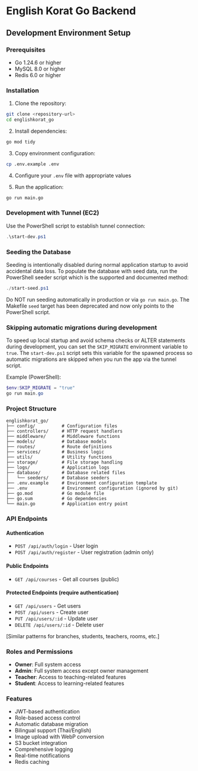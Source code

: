 # English Korat Go Backend

## Development Environment Setup

### Prerequisites
- Go 1.24.6 or higher
- MySQL 8.0 or higher
- Redis 6.0 or higher

### Installation

1. Clone the repository:
```bash
git clone <repository-url>
cd englishkorat_go
```

2. Install dependencies:
```bash
go mod tidy
```

3. Copy environment configuration:
```bash
cp .env.example .env
```

4. Configure your `.env` file with appropriate values

5. Run the application:
```bash
go run main.go
```

### Development with Tunnel (EC2)

Use the PowerShell script to establish tunnel connection:
```powershell
.\start-dev.ps1
```

### Seeding the Database

Seeding is intentionally disabled during normal application startup to avoid
accidental data loss. To populate the database with seed data, run the
PowerShell seeder script which is the supported and documented method:

```powershell
./start-seed.ps1
```

Do NOT run seeding automatically in production or via `go run main.go`.
The Makefile `seed` target has been deprecated and now only points to the
PowerShell script.

### Skipping automatic migrations during development

To speed up local startup and avoid schema checks or ALTER statements during
development, you can set the `SKIP_MIGRATE` environment variable to `true`.
The `start-dev.ps1` script sets this variable for the spawned process so
automatic migrations are skipped when you run the app via the tunnel script.

Example (PowerShell):
```powershell
$env:SKIP_MIGRATE = "true"
go run main.go
```

### Project Structure

```
englishkorat_go/
├── config/          # Configuration files
├── controllers/     # HTTP request handlers
├── middleware/      # Middleware functions
├── models/          # Database models
├── routes/          # Route definitions
├── services/        # Business logic
├── utils/           # Utility functions
├── storage/         # File storage handling
├── logs/            # Application logs
├── database/        # Database related files
│   └── seeders/     # Database seeders
├── .env.example     # Environment configuration template
├── .env             # Environment configuration (ignored by git)
├── go.mod           # Go module file
├── go.sum           # Go dependencies
└── main.go          # Application entry point
```

### API Endpoints

#### Authentication
- `POST /api/auth/login` - User login
- `POST /api/auth/register` - User registration (admin only)

#### Public Endpoints
- `GET /api/courses` - Get all courses (public)

#### Protected Endpoints (require authentication)
- `GET /api/users` - Get users
- `POST /api/users` - Create user
- `PUT /api/users/:id` - Update user
- `DELETE /api/users/:id` - Delete user

[Similar patterns for branches, students, teachers, rooms, etc.]

### Roles and Permissions

- **Owner**: Full system access
- **Admin**: Full system access except owner management
- **Teacher**: Access to teaching-related features
- **Student**: Access to learning-related features

### Features

- JWT-based authentication
- Role-based access control
- Automatic database migration
- Bilingual support (Thai/English)
- Image upload with WebP conversion
- S3 bucket integration
- Comprehensive logging
- Real-time notifications
- Redis caching